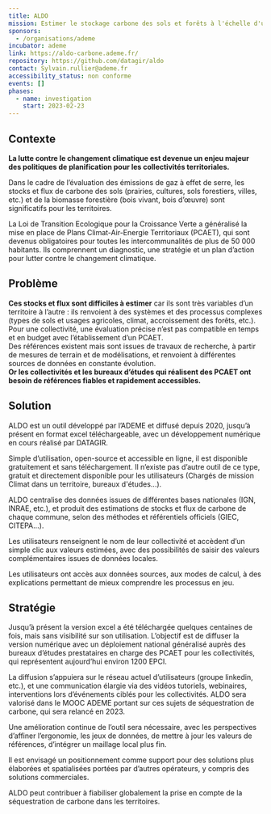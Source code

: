 ```yaml
---
title: ALDO
mission: Estimer le stockage carbone des sols et forêts à l'échelle d'une EPCI
sponsors:
  - /organisations/ademe
incubator: ademe
link: https://aldo-carbone.ademe.fr/
repository: https://github.com/datagir/aldo
contact: Sylvain.rullier@ademe.fr
accessibility_status: non conforme
events: []
phases:
  - name: investigation
    start: 2023-02-23
---
```

## Contexte

**La lutte contre le changement climatique est devenue un enjeu majeur des politiques de planification pour les collectivités territoriales.** 

Dans le cadre de l’évaluation des émissions de gaz à effet de serre, les stocks et flux de carbone des sols (prairies, cultures, sols forestiers, villes, etc.) et de la biomasse forestière (bois vivant, bois d’œuvre) sont significatifs pour les territoires.

La Loi de Transition Ecologique pour la Croissance Verte a généralisé la mise en place de Plans Climat-Air-Energie Territoriaux (PCAET), qui sont devenus obligatoires pour toutes les intercommunalités de plus de 50 000 habitants. Ils comprennent un diagnostic, une stratégie et un plan d’action pour lutter contre le changement climatique. 

## Problème

**Ces stocks et flux sont difficiles à estimer** car ils sont très variables d’un territoire à l’autre : ils renvoient à des systèmes et des processus complexes (types de sols et usages agricoles, climat, accroissement des forêts, etc.). Pour une collectivité, une évaluation précise n’est pas compatible en temps et en budget avec l’établissement d’un PCAET. \
Des références existent mais sont issues de travaux de recherche, à partir de mesures de terrain et de modélisations, et renvoient à différentes sources de données en constante évolution.\
**Or les collectivités et les bureaux d’études qui réalisent des PCAET ont besoin de références fiables et rapidement accessibles.**

## Solution

ALDO est un outil développé par l’ADEME et diffusé depuis 2020, jusqu’à présent en format excel téléchargeable, avec un développement numérique en cours réalisé par DATAGIR.

Simple d’utilisation, open-source et accessible en ligne, il est disponible gratuitement et sans téléchargement. Il n’existe pas d’autre outil de ce type, gratuit et directement disponible pour les utilisateurs (Chargés de mission Climat dans un territoire, bureaux d'études...).

ALDO centralise des données issues de différentes bases nationales (IGN, INRAE, etc.), et produit des estimations de stocks et flux de carbone de chaque commune, selon des méthodes et référentiels officiels (GIEC, CITEPA...).

Les utilisateurs renseignent le nom de leur collectivité et accèdent d’un simple clic aux valeurs estimées, avec des possibilités de saisir des valeurs complémentaires issues de données locales.

Les utilisateurs ont accès aux données sources, aux modes de calcul, à des explications permettant de mieux comprendre les processus en jeu.

## Stratégie

Jusqu’à présent la version excel a été téléchargée quelques centaines de fois, mais sans visibilité sur son utilisation. L’objectif est de diffuser la version numérique avec un déploiement national généralisé auprès des bureaux d’études prestataires en charge des PCAET pour les collectivités, qui représentent aujourd’hui environ 1200 EPCI.

La diffusion s’appuiera sur le réseau actuel d’utilisateurs (groupe linkedin, etc.), et une communication élargie via des vidéos tutoriels, webinaires, interventions lors d’événements ciblés pour les collectivités. ALDO sera valorisé dans le MOOC ADEME portant sur ces sujets de séquestration de carbone, qui sera relancé en 2023.

Une amélioration continue de l’outil sera nécessaire, avec les perspectives d’affiner l’ergonomie, les jeux de données, de mettre à jour les valeurs de références, d’intégrer un maillage local plus fin. 

Il est envisagé un positionnement comme support pour des solutions plus élaborées et spatialisées portées par d’autres opérateurs, y compris des solutions commerciales.

ALDO peut contribuer à fiabiliser globalement la prise en compte de la séquestration de carbone dans les territoires.